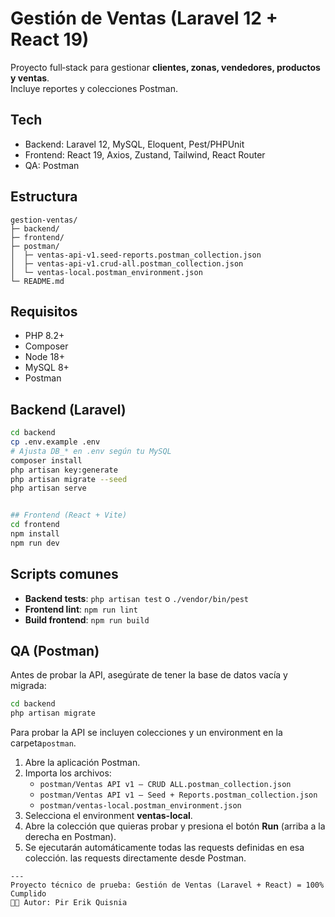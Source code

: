 # Gestión de Ventas (Laravel 12 + React 19)

Proyecto full‑stack para gestionar **clientes, zonas, vendedores, productos y ventas**.  
Incluye reportes y colecciones Postman.

## Tech
- Backend: Laravel 12, MySQL, Eloquent, Pest/PHPUnit
- Frontend: React 19, Axios, Zustand, Tailwind, React Router
- QA: Postman

## Estructura
```
gestion-ventas/
├─ backend/
├─ frontend/
├─ postman/
│  ├─ ventas-api-v1.seed-reports.postman_collection.json
│  ├─ ventas-api-v1.crud-all.postman_collection.json
│  └─ ventas-local.postman_environment.json
└─ README.md
```

## Requisitos
- PHP 8.2+
- Composer
- Node 18+
- MySQL 8+
- Postman

## Backend (Laravel)
```bash
cd backend
cp .env.example .env
# Ajusta DB_* en .env según tu MySQL
composer install
php artisan key:generate
php artisan migrate --seed
php artisan serve


## Frontend (React + Vite)
cd frontend
npm install
npm run dev

```

## Scripts comunes
- **Backend tests**: `php artisan test` o `./vendor/bin/pest`
- **Frontend lint**: `npm run lint`
- **Build frontend**: `npm run build`

## QA (Postman)
Antes de probar la API, asegúrate de tener la base de datos vacía y migrada:
```bash
cd backend
php artisan migrate
```

Para probar la API se incluyen colecciones y un environment en la carpeta`postman`.
1. Abre la aplicación Postman.
2. Importa los archivos:
   - `postman/Ventas API v1 — CRUD ALL.postman_collection.json`
   - `postman/Ventas API v1 — Seed + Reports.postman_collection.json`
   - `postman/ventas-local.postman_environment.json`
3. Selecciona el environment **ventas-local**.
4. Abre la colección que quieras probar y presiona el botón **Run** (arriba a la derecha en Postman).
5. Se ejecutarán automáticamente todas las requests definidas en esa colección.
las requests directamente desde Postman.
```
---
Proyecto técnico de prueba: Gestión de Ventas (Laravel + React) = 100% Cumplido
👨‍💻 Autor: Pir Erik Quisnia
